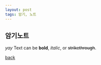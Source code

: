 ```yaml
---
layout: post
tags: 암기, 노트
---
```


## 암기노트

_yay_
Text can be **bold**, _italic_, or ~~strikethrough~~.

[back](./)
